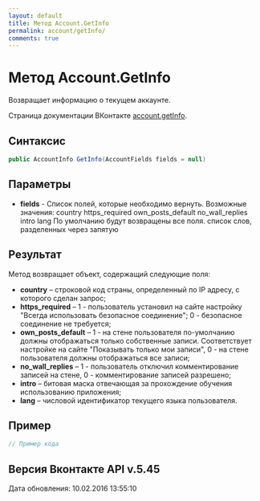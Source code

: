 ```yaml
---
layout: default
title: Метод Account.GetInfo
permalink: account/getInfo/
comments: true
---
```

# Метод Account.GetInfo
Возвращает информацию о текущем аккаунте.

Страница документации ВКонтакте [account.getInfo](https://vk.com/dev/account.getInfo).

## Синтаксис
``` csharp
public AccountInfo GetInfo(AccountFields fields = null)
```

## Параметры
+ **fields** - Список полей, которые необходимо вернуть. Возможные значения: 
country 
https_required 
own_posts_default 
no_wall_replies 
intro 
lang 
По умолчанию будут возвращены все поля. список слов, разделенных через запятую

## Результат
Метод возвращает объект, содержащий следующие поля: 

+ **country** – строковой код страны, определенный по IP адресу, с которого сделан запрос; 
+ **https_required** – 1 - пользователь установил на сайте настройку "Всегда использовать безопасное соединение"; 0 - безопасное соединение не требуется; 
+ **own_posts_default** – 1 - на стене пользователя по-умолчанию должны отображаться только собственные записи. Соответствует настройке на сайте "Показывать только мои записи", 0 - на стене пользователя должны отображаться все записи; 
+ **no_wall_replies** – 1 - пользователь отключил комментирование записей на стене, 0 - комментирование записей разрешено; 
+ **intro** – битовая маска отвечающая за прохождение обучения использованию приложения; 
+ **lang** – числовой идентификатор текущего языка пользователя.

## Пример
``` csharp
// Пример кода
```

## Версия Вконтакте API v.5.45
Дата обновления: 10.02.2016 13:55:10
